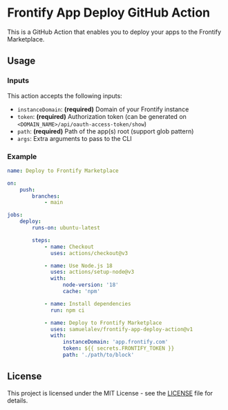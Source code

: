 # Frontify App Deploy GitHub Action

This is a GitHub Action that enables you to deploy your apps to the Frontify Marketplace.

## Usage

### Inputs

This action accepts the following inputs:

-   `instanceDomain`: **(required)** Domain of your Frontify instance
-   `token`: **(required)** Authorization token (can be generated on `<DOMAIN_NAME>/api/oauth-access-token/show`)
-   `path`: **(required)** Path of the app(s) root (support glob pattern)
-   `args`: Extra arguments to pass to the CLI

### Example

```yaml
name: Deploy to Frontify Marketplace

on:
    push:
        branches:
            - main

jobs:
    deploy:
        runs-on: ubuntu-latest

        steps:
            - name: Checkout
              uses: actions/checkout@v3

            - name: Use Node.js 18
              uses: actions/setup-node@v3
              with:
                  node-version: '18'
                  cache: 'npm'

            - name: Install dependencies
              run: npm ci

            - name: Deploy to Frontify Marketplace
              uses: samuelalev/frontify-app-deploy-action@v1
              with:
                  instanceDomain: 'app.frontify.com'
                  token: ${{ secrets.FRONTIFY_TOKEN }}
                  path: './path/to/block'
```

## License

This project is licensed under the MIT License - see the [LICENSE](LICENSE) file for details.
